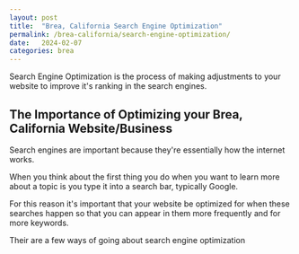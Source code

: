 ```yaml
---
layout: post
title:  "Brea, California Search Engine Optimization"
permalink: /brea-california/search-engine-optimization/
date:   2024-02-07
categories: brea
---
```


Search Engine Optimization is the process of making adjustments to your website to improve it's ranking in the search engines. 

## The Importance of Optimizing your Brea, California Website/Business

Search engines are important because they're essentially how the internet works.

When you think about the first thing you do when you want to learn more about a topic is you type it into a search bar, typically Google.

For this reason it's important that your website be optimized for when these searches happen so that you can appear in them more frequently and for more keywords.

Their are a few ways of going about search engine optimization 

